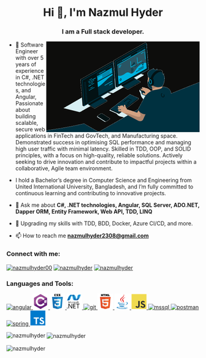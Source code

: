 <h1 align="center">Hi 👋, I'm Nazmul Hyder</h1>
<h3 align="center">I am a Full stack developer.</h3>
<img align="right" alt="coding" width="400" src="https://raw.githubusercontent.com/Potential17/Potential17/master/user%20(2).gif">

- 🔭 Software Engineer with over 5 years of experience in C#, .NET technologies, and Angular, Passionate about building scalable, secure web applications in FinTech and GovTech, and Manufacturing space. Demonstrated success in optimising SQL performance and managing 
   high user traffic with minimal latency. Skilled in TDD, OOP, and SOLID principles, with a focus on high-quality, reliable solutions. Actively seeking to drive innovation and contribute to impactful projects within a collaborative, Agile team environment.
- I hold a Bachelor’s degree in Computer Science and Engineering from United International University, Bangladesh, and I’m fully committed to continuous learning and contributing to innovative projects.

- 💬 Ask me about **C#, .NET technologies, Angular, SQL Server, ADO.NET, Dapper ORM, Entity Framework, Web API, TDD, LINQ**
- 💬 Upgrading my skills with TDD, BDD, Docker, Azure CI/CD, and more.

- 📫 How to reach me **nazmulhyder2308@gmail.com**

<h3 align="left">Connect with me:</h3>
<p align="left">
<a href="https://linkedin.com/in/nazmulhyder00" target="blank"><img align="center" src="https://raw.githubusercontent.com/rahuldkjain/github-profile-readme-generator/master/src/images/icons/Social/linked-in-alt.svg" alt="nazmulhyder00" height="30" width="40" /></a>
<a href="https://www.hackerrank.com/nazmulhyder" target="blank"><img align="center" src="https://raw.githubusercontent.com/rahuldkjain/github-profile-readme-generator/master/src/images/icons/Social/hackerrank.svg" alt="nazmulhyder" height="30" width="40" /></a>
<a href="https://www.leetcode.com/nazmulhyder" target="blank"><img align="center" src="https://raw.githubusercontent.com/rahuldkjain/github-profile-readme-generator/master/src/images/icons/Social/leet-code.svg" alt="nazmulhyder" height="30" width="40" /></a>
</p>

<h3 align="left">Languages and Tools:</h3>
<p align="left"> <a href="https://angular.io" target="_blank" rel="noreferrer"> <img src="https://angular.io/assets/images/logos/angular/angular.svg" alt="angular" width="40" height="40"/> </a> <a href="https://www.w3schools.com/cs/" target="_blank" rel="noreferrer"> <img src="https://raw.githubusercontent.com/devicons/devicon/master/icons/csharp/csharp-original.svg" alt="csharp" width="40" height="40"/> </a> <a href="https://www.w3schools.com/css/" target="_blank" rel="noreferrer"> <img src="https://raw.githubusercontent.com/devicons/devicon/master/icons/css3/css3-original-wordmark.svg" alt="css3" width="40" height="40"/> </a> <a href="https://dotnet.microsoft.com/" target="_blank" rel="noreferrer"> <img src="https://raw.githubusercontent.com/devicons/devicon/master/icons/dot-net/dot-net-original-wordmark.svg" alt="dotnet" width="40" height="40"/> </a> <a href="https://git-scm.com/" target="_blank" rel="noreferrer"> <img src="https://www.vectorlogo.zone/logos/git-scm/git-scm-icon.svg" alt="git" width="40" height="40"/> </a> <a href="https://www.w3.org/html/" target="_blank" rel="noreferrer"> <img src="https://raw.githubusercontent.com/devicons/devicon/master/icons/html5/html5-original-wordmark.svg" alt="html5" width="40" height="40"/> </a> <a href="https://www.java.com" target="_blank" rel="noreferrer"> <img src="https://raw.githubusercontent.com/devicons/devicon/master/icons/java/java-original.svg" alt="java" width="40" height="40"/> </a> <a href="https://developer.mozilla.org/en-US/docs/Web/JavaScript" target="_blank" rel="noreferrer"> <img src="https://raw.githubusercontent.com/devicons/devicon/master/icons/javascript/javascript-original.svg" alt="javascript" width="40" height="40"/> </a> <a href="https://www.microsoft.com/en-us/sql-server" target="_blank" rel="noreferrer"> <img src="https://www.svgrepo.com/show/303229/microsoft-sql-server-logo.svg" alt="mssql" width="40" height="40"/> </a> <a href="https://postman.com" target="_blank" rel="noreferrer"> <img src="https://www.vectorlogo.zone/logos/getpostman/getpostman-icon.svg" alt="postman" width="40" height="40"/> </a> <a href="https://spring.io/" target="_blank" rel="noreferrer"> <img src="https://www.vectorlogo.zone/logos/springio/springio-icon.svg" alt="spring" width="40" height="40"/> </a> <a href="https://www.typescriptlang.org/" target="_blank" rel="noreferrer"> <img src="https://raw.githubusercontent.com/devicons/devicon/master/icons/typescript/typescript-original.svg" alt="typescript" width="40" height="40"/> </a> </p>

<p><img align="left" src="https://github-readme-stats.vercel.app/api/top-langs?username=nazmulhyder&show_icons=true&locale=en&layout=compact" alt="nazmulhyder" /></p>

<p>&nbsp;<img align="center" src="https://github-readme-stats.vercel.app/api?username=nazmulhyder&show_icons=true&locale=en" alt="nazmulhyder" /></p>

<p><img align="center" src="https://github-readme-streak-stats.herokuapp.com/?user=nazmulhyder&" alt="nazmulhyder" /></p>
